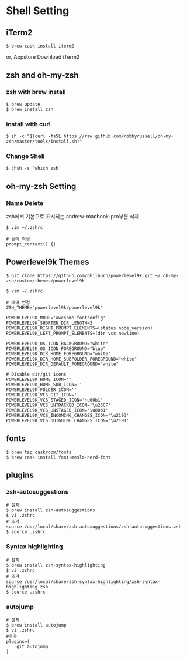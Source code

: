# Shell Setting

## iTerm2
```shell
$ brew cask install iterm2
```

or, Appstore Download iTerm2



## zsh and oh-my-zsh 

### zsh with brew install 
```shell
$ brew update
$ brew install zsh
```

### install with curl
```shell
$ sh -c "$(curl -fsSL https://raw.github.com/robbyrussell/oh-my-zsh/master/tools/install.sh)"
```

### Change Shell
```shell
$ chsh -s `which zsh`
```



## oh-my-zsh Setting

### Name Delete

zsh에서 기본으로 표시되는 andrew-macbook-pro부분 삭제

```shell
$ vim ~/.zshrc

# 끝에 작성
prompt_context() {}
```



## Powerlevel9k Themes

```shell
$ git clone https://github.com/bhilburn/powerlevel9k.git ~/.oh-my-zsh/custom/themes/powerlevel9k

$ vim ~/.zshrc

# 테마 변경
ZSH_THEME="powerlevel9k/powerlevel9k"

POWERLEVEL9K_MODE='awesome-fontconfig'
POWERLEVEL9K_SHORTEN_DIR_LENGTH=2
POWERLEVEL9K_RIGHT_PROMPT_ELEMENTS=(status node_version)
POWERLEVEL9K_LEFT_PROMPT_ELEMENTS=(dir vcs newline)

POWERLEVEL9K_OS_ICON_BACKGROUND="white"
POWERLEVEL9K_OS_ICON_FOREGROUND="blue"
POWERLEVEL9K_DIR_HOME_FOREGROUND="white"
POWERLEVEL9K_DIR_HOME_SUBFOLDER_FOREGROUND="white"
POWERLEVEL9K_DIR_DEFAULT_FOREGROUND="white"

# Disable dir/git icons
POWERLEVEL9K_HOME_ICON=''
POWERLEVEL9K_HOME_SUB_ICON=''
POWERLEVEL9K_FOLDER_ICON=''
POWERLEVEL9K_VCS_GIT_ICON=''
POWERLEVEL9K_VCS_STAGED_ICON='\u00b1'
POWERLEVEL9K_VCS_UNTRACKED_ICON='\u25CF'
POWERLEVEL9K_VCS_UNSTAGED_ICON='\u00b1'
POWERLEVEL9K_VCS_INCOMING_CHANGES_ICON='\u2193'
POWERLEVEL9K_VCS_OUTGOING_CHANGES_ICON='\u2191'
```



## fonts

```shell
$ brew tap caskroom/fonts
$ brew cask install font-meslo-nerd-font
```



## plugins

### zsh-autosuggestions
```shell
# 설치 
$ brew install zsh-autosuggestions
$ vi .zshrc
# 추가
source /usr/local/share/zsh-autosuggestions/zsh-autosuggestions.zsh
$ source .zshrc
```

### Syntax highlighting

```shell
# 설치
$ brew install zsh-syntax-highlighting
$ vi .zshrc
# 추가
source /usr/local/share/zsh-syntax-highlighting/zsh-syntax-highlighting.zsh
$ source .zshrc
```
### autojump

```shell
# 설치
$ brew install autojump
$ vi .zshrc
#추가
plugins=(
    git autojump
)
```

